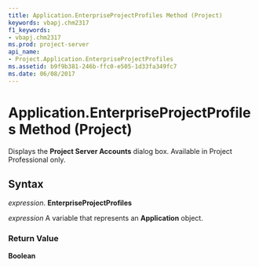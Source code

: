 ```yaml
---
title: Application.EnterpriseProjectProfiles Method (Project)
keywords: vbapj.chm2317
f1_keywords:
- vbapj.chm2317
ms.prod: project-server
api_name:
- Project.Application.EnterpriseProjectProfiles
ms.assetid: b9f9b381-246b-ffc0-e505-1d33fa349fc7
ms.date: 06/08/2017
---
```



# Application.EnterpriseProjectProfiles Method (Project)

Displays the  **Project Server Accounts** dialog box. Available in Project Professional only.


## Syntax

 _expression_. **EnterpriseProjectProfiles**

 _expression_ A variable that represents an **Application** object.


### Return Value

 **Boolean**


